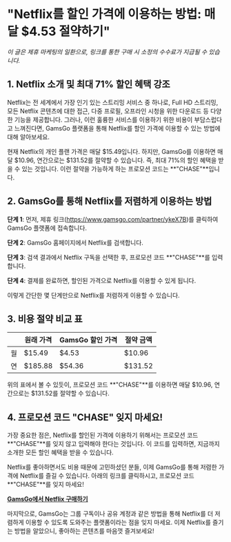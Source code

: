 # "Netflix를 할인 가격에 이용하는 방법: 매달 $4.53 절약하기"

*이 글은 제휴 마케팅의 일환으로, 링크를 통한 구매 시 소정의 수수료가 지급될 수 있습니다.*

## 1. Netflix 소개 및 최대 71% 할인 혜택 강조

Netflix는 전 세계에서 가장 인기 있는 스트리밍 서비스 중 하나로, Full HD 스트리밍, 모든 Netflix 콘텐츠에 대한 접근, 다중 프로필, 오프라인 시청을 위한 다운로드 등 다양한 기능을 제공합니다. 그러나, 이런 훌륭한 서비스를 이용하기 위한 비용이 부담스럽다고 느껴진다면, GamsGo 플랫폼을 통해 Netflix를 할인 가격에 이용할 수 있는 방법에 대해 알아보세요.

현재 Netflix의 개인 플랜 가격은 매달 $15.49입니다. 하지만, GamsGo를 이용하면 매달 $10.96, 연간으로는 $131.52를 절약할 수 있습니다. 즉, 최대 71%의 할인 혜택을 받을 수 있는 것입니다. 이런 절약을 가능하게 하는 프로모션 코드는 **"CHASE"**입니다. 

## 2. GamsGo를 통해 Netflix를 저렴하게 이용하는 방법

**단계 1**: 먼저, 제휴 링크(https://www.gamsgo.com/partner/ykeX7B)를 클릭하여 GamsGo 플랫폼에 접속합니다.

**단계 2**: GamsGo 홈페이지에서 Netflix를 검색합니다.

**단계 3**: 검색 결과에서 Netflix 구독을 선택한 후, 프로모션 코드 **"CHASE"**를 입력합니다.

**단계 4**: 결제를 완료하면, 할인된 가격으로 Netflix를 이용할 수 있게 됩니다.

이렇게 간단한 몇 단계만으로 Netflix를 저렴하게 이용할 수 있습니다.

## 3. 비용 절약 비교 표

|    | 원래 가격 | GamsGo 할인 가격 | 절약 금액 |
|----|---------|--------------|--------|
| 월 | $15.49  | $4.53        | $10.96 |
| 연 | $185.88 | $54.36       | $131.52 |

위의 표에서 볼 수 있듯이, 프로모션 코드 **"CHASE"**를 이용하면 매달 $10.96, 연간으로는 $131.52를 절약할 수 있습니다.

## 4. 프로모션 코드 **"CHASE"** 잊지 마세요!

가장 중요한 점은, Netflix를 할인된 가격에 이용하기 위해서는 프로모션 코드 **"CHASE"**를 잊지 않고 입력해야 한다는 것입니다. 이 코드를 입력하면, 지금까지 소개한 모든 할인 혜택을 받을 수 있습니다.

Netflix를 좋아하면서도 비용 때문에 고민하셨던 분들, 이제 GamsGo를 통해 저렴한 가격에 Netflix를 즐길 수 있습니다. 아래의 링크를 클릭하시고, 프로모션 코드 **"CHASE"**를 잊지 마세요!

[**GamsGo에서 Netflix 구매하기**](https://www.gamsgo.com/partner/ykeX7B)

마지막으로, GamsGo는 그룹 구독이나 공유 계정과 같은 방법을 통해 Netflix를 더 저렴하게 이용할 수 있도록 도와주는 플랫폼이라는 점을 잊지 마세요. 이제 Netflix를 즐기는 방법을 알았으니, 좋아하는 콘텐츠를 마음껏 즐겨보세요!